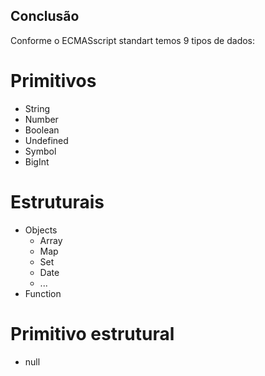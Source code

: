 ## Conclusão ##

Conforme o ECMASscript standart temos 9 tipos de dados:

# Primitivos 

- String
- Number
- Boolean
- Undefined
- Symbol
- BigInt

# Estruturais 

- Objects
    * Array
    * Map
    * Set
    * Date
    * ...
- Function 

# Primitivo estrutural

- null